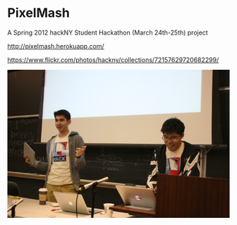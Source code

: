 # PixelMash

A Spring 2012 hackNY Student Hackathon (March 24th-25th) project

http://pixelmash.herokuapp.com/


https://www.flickr.com/photos/hackny/collections/72157629720682299/

![](https://github.com/ffmaer/PixelMash/raw/master/images/Photo%20by%20%40matylda%204%20(Small).jpg)
